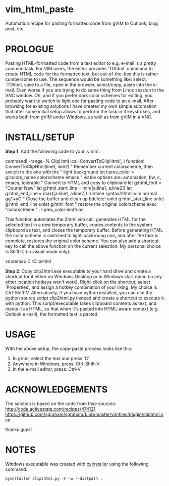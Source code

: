 vim_html_paste
==============

Automation recipe for pasting formatted code from gVIM to Outlook, blog post, etc.


PROLOGUE
========

Pasting HTML-formatted code from a text editor to e.g. e-mail is a pretty common task. For VIM users,
the editor provides 'TOhtml' command to create HTML code for the formatted text, but out-of-the-box this
is rather cumbersome to use. The sequence would be something like: select, :TOhtml, save to a file,
open in the browser, select/copy, paste into the e-mail. Even worse if you are trying to do same thing
from Linux session in the VNC window. Oh, and if you prefer dark color schemes for editing,
you probably want to switch to light one for pasting code to an e-mail.
After browsing for existing solutions I have created my own
simple automation that after some initial setup allows to perform the task in 3 keystrokes, and
works both from gVIM under Windows, as well as from gVIM in a VNC.


INSTALL/SETUP
=============

**Step 1**: Add the following code to your .vimrc:

   command! -range=% ClipHtml :call ConvertToClipHtml(<line1>, <line2>)
   function! ConvertToClipHtml(line1, line2)
      " Remember current colorscheme, then switch to the one with the
      " light background
      let l:prev_color = g:colors_name
      colorscheme emacs " viable options are: automation, bw, c, emacs, tolerable
      " Convert to HTML and copy to clipboard
      let g:html_font = "Courier New"
      let g:html_start_line = min([a:line1, a:line2])
      let g:html_end_line = max([a:line1, a:line2])
      runtime syntax/2html.vim
      normal gg"+yG
      " Close the buffer and clean up
      bdelete!
      unlet g:html_start_line
      unlet g:html_end_line
      unlet g:html_font
      " restore the original colorscheme
      exec "colorscheme " . l:prev_color
   endfunc

This function automates the 2html.vim call: generates HTML for the selected text in a new temporary
buffer, copies contents to the system clipboard as text, and closes the temporary buffer. Before generating HTML the color scheme is switched to light-backroung one, and after the task is complete,
restores the original color scheme. You can also add a shortcut key to call the above function on the
current selection. My personal choice is Shift-C (in visual mode only):

   vnoremap C :ClipHtml<CR>

**Step 2**: Copy clip2html.exe executable to your hard drive and create a shortcut for it either on
Windows Desktop or in Windows start menu (in any other location hotkeys won't work).
Right-click on the shortcut, select 'Properties', and assign a hotkey combination of your liking.
My choice is Ctrl-Shift-V. Alternatively, if you have python installed, you can use the python
source script clip2html.py instead and create a shortcut to execute it with python. This
script/executable takes clipboard contents as text, and marks it as HTML, so that when it's
pasted into HTML-aware context (e.g. Outlook e-mail), the formatted text is pasted.


USAGE
=====

With the above setup, the copy-paste process looks like this:

1. In gVim, select the text and press 'C'
2. Anywhere in Windows, press: Ctrl-Shift-V
3. In the e-mail editor, press: Ctrl-V


ACKNOWLEDGEMENTS
================

The solution is based on the code from thse sources:
http://code.activestate.com/recipes/474121
https://github.com/sgraham/sgraham/blob/master/vimfiles/plugin/cliphtml.vim

thanks guys!


NOTES
=====

Windows executable was created with [pyinstaller](http://www.pyinstaller.org) using the following command:

    pyinstaller clip2html.py -F -w --distpath .
